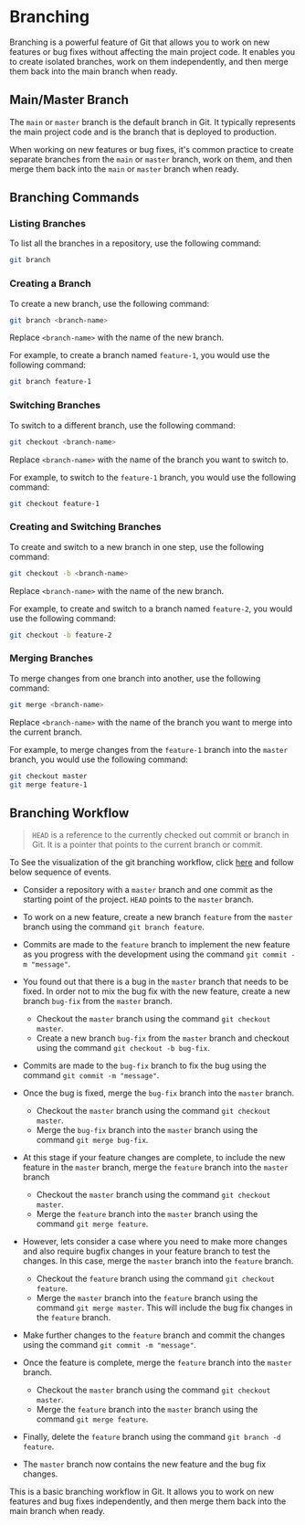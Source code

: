 # Branching

Branching is a powerful feature of Git that allows you to work on new features or bug fixes without affecting the main project code. It enables you to create isolated branches, work on them independently, and then merge them back into the main branch when ready.

## Main/Master Branch

The `main` or `master` branch is the default branch in Git. It typically represents the main project code and is the branch that is deployed to production.

When working on new features or bug fixes, it's common practice to create separate branches from the `main` or `master` branch, work on them, and then merge them back into the `main` or `master` branch when ready.

## Branching Commands

### Listing Branches

To list all the branches in a repository, use the following command:

```bash
git branch
```

### Creating a Branch

To create a new branch, use the following command:

```bash
git branch <branch-name>
```

Replace `<branch-name>` with the name of the new branch.

For example, to create a branch named `feature-1`, you would use the following command:

```bash
git branch feature-1
```

### Switching Branches

To switch to a different branch, use the following command:

```bash
git checkout <branch-name>
```

Replace `<branch-name>` with the name of the branch you want to switch to.

For example, to switch to the `feature-1` branch, you would use the following command:

```bash
git checkout feature-1
```

### Creating and Switching Branches

To create and switch to a new branch in one step, use the following command:

```bash
git checkout -b <branch-name>
```

Replace `<branch-name>` with the name of the new branch.

For example, to create and switch to a branch named `feature-2`, you would use the following command:

```bash
git checkout -b feature-2
```

### Merging Branches

To merge changes from one branch into another, use the following command:

```bash
git merge <branch-name>
```

Replace `<branch-name>` with the name of the branch you want to merge into the current branch.

For example, to merge changes from the `feature-1` branch into the `master` branch, you would use the following command:

```bash
git checkout master
git merge feature-1
```

## Branching Workflow
 
> `HEAD` is a reference to the currently checked out commit or branch in Git. It is a pointer that points to the current branch or commit.

To See the visualization of the git branching workflow, click [here](https://git-school.github.io/visualizing-git/#free) and follow below sequence of events.


* Consider a repository with a `master` branch and one commit as the starting point of the project. `HEAD` points to the `master` branch.

* To work on a new feature, create a new branch `feature` from the `master` branch using the command `git branch feature`.

* Commits are made to the `feature` branch to implement the new feature as you progress with the development using the command `git commit -m "message"`.


* You found out that there is a bug in the `master` branch that needs to be fixed. In order not to mix the bug fix with the new feature, create a new branch `bug-fix` from the `master` branch.
  * Checkout the `master` branch using the command `git checkout master`.
  * Create a new branch `bug-fix` from the `master` branch and checkout using the command `git checkout -b bug-fix`.

* Commits are made to the `bug-fix` branch to fix the bug using the command `git commit -m "message"`.

* Once the bug is fixed, merge the `bug-fix` branch into the `master` branch.
  * Checkout the `master` branch using the command `git checkout master`.
  * Merge the `bug-fix` branch into the `master` branch using the command `git merge bug-fix`.
    
* At this stage if your feature changes are complete, to include the new feature in the `master` branch, merge the `feature` branch into the `master` branch
  * Checkout the `master` branch using the command `git checkout master`.
  * Merge the `feature` branch into the `master` branch using the command `git merge feature`.

* However, lets consider a case where you need to make more changes and also require bugfix changes in your feature branch to test the changes. In this case, merge the `master` branch into the `feature` branch.
  * Checkout the `feature` branch using the command `git checkout feature`.
  * Merge the `master` branch into the `feature` branch using the command `git merge master`. This will include the bug fix changes in the `feature` branch.

* Make further changes to the `feature` branch and commit the changes using the command `git commit -m "message"`.

* Once the feature is complete, merge the `feature` branch into the `master` branch.
  * Checkout the `master` branch using the command `git checkout master`.
  * Merge the `feature` branch into the `master` branch using the command `git merge feature`.

* Finally, delete the `feature` branch using the command `git branch -d feature`.

* The `master` branch now contains the new feature and the bug fix changes.

This is a basic branching workflow in Git. It allows you to work on new features and bug fixes independently, and then merge them back into the main branch when ready.
